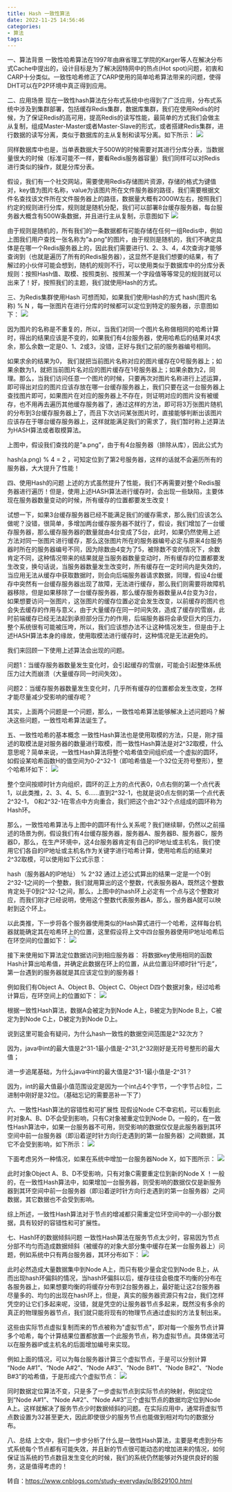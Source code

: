 ```yaml
---
title: Hash 一致性算法
date: 2022-11-25 14:56:46
categories:
- 算法
tags:
---
```


一、算法背景
一致性哈希算法在1997年由麻省理工学院的Karger等人在解决分布式Cache中提出的，设计目标是为了解决因特网中的热点(Hot spot)问题，初衷和CARP十分类似。一致性哈希修正了CARP使用的简单哈希算法带来的问题，使得DHT可以在P2P环境中真正得到应用。



二、应用场景
现在一致性hash算法在分布式系统中也得到了广泛应用，分布式系统中涉及到集群部署，包括缓存Redis集群，数据库集群，我们在使用Redis的时候，为了保证Redis的高可用，提高Redis的读写性能，最简单的方式我们会做主从复制，组成Master-Master或者Master-Slave的形式，或者搭建Redis集群，进行数据的读写分离，类似于数据库的主从复制和读写分离。如下所示：
![](01.jpg)




同样数据库中也是，当单表数据大于500W的时候需要对其进行分库分表，当数据量很大的时候（标准可能不一样，要看Redis服务器容量）我们同样可以对Redis进行类似的操作，就是分库分表。

假设，我们有一个社交网站，需要使用Redis存储图片资源，存储的格式为键值对，key值为图片名称，value为该图片所在文件服务器的路径，我们需要根据文件名查找该文件所在文件服务器上的路径，数据量大概有2000W左右，按照我们约定的规则进行分库，规则就是随机分配，我们可以部署8台缓存服务器，每台服务器大概含有500W条数据，并且进行主从复制，示意图如下
![](02.jpg)


由于规则是随机的，所有我们的一条数据都有可能存储在任何一组Redis中，例如上图我们用户查找一张名称为”a.png”的图片，由于规则是随机的，我们不确定具体是在哪一个Redis服务器上的，因此我们需要进行1、2、3、4，4次查询才能够查询到（也就是遍历了所有的Redis服务器），这显然不是我们想要的结果，有了解过的小伙伴可能会想到，随机的规则不行，可以使用类似于数据库中的分库分表规则：按照Hash值、取模、按照类别、按照某一个字段值等等常见的规则就可以出来了！好，按照我们的主题，我们就使用Hash的方式。



三、为Redis集群使用Hash
可想而知，如果我们使用Hash的方式 hash(图片名称) % N ，每一张图片在进行分库的时候都可以定位到特定的服务器，示意图如下：
![](03.jpg)


因为图片的名称是不重复的，所以，当我们对同一个图片名称做相同的哈希计算时，得出的结果应该是不变的，如果我们有4台服务器，使用哈希后的结果对4求余，那么余数一定是0、1、2或3，没错，正好与我们之前的服务器编号相同。

如果求余的结果为0， 我们就把当前图片名称对应的图片缓存在0号服务器上；如果余数为1，就把当前图片名对应的图片缓存在1号服务器上；如果余数为2，同理。那么，当我们访问任意一个图片的时候，只要再次对图片名称进行上述运算，即可得出对应的图片应该存放在哪一台缓存服务器上，我们只要在这一台服务器上查找图片即可，如果图片在对应的服务器上不存在，则证明对应的图片没有被缓存，也不用再去遍历其他缓存服务器了，通过这样的方法，即可将3万张图片随机的分布到3台缓存服务器上了，而且下次访问某张图片时，直接能够判断出该图片应该存在于哪台缓存服务器上，这样就能满足我们的需求了，我们暂时称上述算法为HASH算法或者取模算法。

上图中，假设我们查找的是”a.png”，由于有4台服务器（排除从库），因此公式为

hash(a.png) % 4 = 2
，可知定位到了第2号服务器，这样的话就不会遍历所有的服务器，大大提升了性能！



四、使用Hash的问题
上述的方式虽然提升了性能，我们不再需要对整个Redis服务器进行遍历！但是，使用上述HASH算法进行缓存时，会出现一些缺陷，主要体现在服务器数量变动的时候，所有缓存的位置都要发生改变！

试想一下，如果3台缓存服务器已经不能满足我们的缓存需求，那么我们应该怎么做呢？没错，很简单，多增加两台缓存服务器不就行了，假设，我们增加了一台缓存服务器，那么缓存服务器的数量就由4台变成了5台，此时，如果仍然使用上述方法对同一张图片进行缓存，那么这张图片所在的服务器编号必定与原来4台服务器时所在的服务器编号不同，因为除数由4变为了5，被除数不变的情况下，余数肯定不同，这种情况带来的结果就是当服务器数量变动时，所有缓存的位置都要发生改变，换句话说，当服务器数量发生改变时，所有缓存在一定时间内是失效的，当应用无法从缓存中获取数据时，则会向后端服务器请求数据，同理，假设4台缓存中突然有一台缓存服务器出现了故障，无法进行缓存，那么我们则需要将故障机器移除，但是如果移除了一台缓存服务器，那么缓存服务器数量从4台变为3台，如果想要访问一张图片，这张图片的缓存位置必定会发生改变，以前缓存的图片也会失去缓存的作用与意义，由于大量缓存在同一时间失效，造成了缓存的雪崩，此时前端缓存已经无法起到承担部分压力的作用，后端服务器将会承受巨大的压力，整个系统很有可能被压垮，所以，我们应该想办法不让这种情况发生，但是由于上述HASH算法本身的缘故，使用取模法进行缓存时，这种情况是无法避免的。

我们来回顾一下使用上述算法会出现的问题。

问题1：当缓存服务器数量发生变化时，会引起缓存的雪崩，可能会引起整体系统压力过大而崩溃（大量缓存同一时间失效）。

问题2：当缓存服务器数量发生变化时，几乎所有缓存的位置都会发生改变，怎样才能尽量减少受影响的缓存呢？

其实，上面两个问题是一个问题，那么，一致性哈希算法能够解决上述问题吗？解决这些问题，一致性哈希算法诞生了。



五、一致性哈希的基本概念
一致性Hash算法也是使用取模的方法，只是，刚才描述的取模法是对服务器的数量进行取模，而一致性Hash算法是对2^32取模，什么意思呢？简单来说，一致性Hash算法将整个哈希值空间组织成一个虚拟的圆环，如假设某哈希函数H的值空间为0-2^32-1（即哈希值是一个32位无符号整形），整个哈希环如下：
![](04.jpg)


整个空间按顺时针方向组织，圆环的正上方的点代表0，0点右侧的第一个点代表1，以此类推，2、3、4、5、6……直到2^32-1，也就是说0点左侧的第一个点代表2^32-1， 0和2^32-1在零点中方向重合，我们把这个由2^32个点组成的圆环称为Hash环。

那么，一致性哈希算法与上图中的圆环有什么关系呢？我们继续聊，仍然以之前描述的场景为例，假设我们有4台缓存服务器，服务器A、服务器B、服务器C，服务器D，那么，在生产环境中，这4台服务器肯定有自己的IP地址或主机名，我们使用它们各自的IP地址或主机名作为关键字进行哈希计算，使用哈希后的结果对2^32取模，可以使用如下公式示意：

hash（服务器A的IP地址） % 2^32
通过上述公式算出的结果一定是一个0到2^32-1之间的一个整数，我们就用算出的这个整数，代表服务器A，既然这个整数肯定处于0到2^32-1之间，那么，上图中的hash环上必定有一个点与这个整数对应，而我们刚才已经说明，使用这个整数代表服务器A，那么，服务器A就可以映射到这个环上。

以此类推，下一步将各个服务器使用类似的Hash算式进行一个哈希，这样每台机器就能确定其在哈希环上的位置，这里假设将上文中四台服务器使用IP地址哈希后在环空间的位置如下：
![](05.jpg)


接下来使用如下算法定位数据访问到相应服务器：  将数据key使用相同的函数Hash计算出哈希值，并确定此数据在环上的位置，从此位置沿环顺时针“行走”，第一台遇到的服务器就是其应该定位到的服务器！

例如我们有Object A、Object B、Object C、Object D四个数据对象，经过哈希计算后，在环空间上的位置如下：
![](06.jpg)


根据一致性Hash算法，数据A会被定为到Node A上，B被定为到Node B上，C被定为到Node C上，D被定为到Node D上。

说到这里可能会有疑问，为什么hash一致性的数据空间范围是2^32次方？

因为，java中int的最大值是2^31-1最小值是-2^31,2^32刚好是无符号整形的最大值；

进一步追尾基础，为什么java中int的最大值是2^31-1最小值是-2^31？

因为，int的最大值最小值范围设定是因为一个int占4个字节，一个字节占8位，二进制中刚好是32位。（基础忘记的需要恶补一下了）



六、一致性Hash算法的容错性和可扩展性
现假设Node C不幸宕机，可以看到此时对象A、B、D不会受到影响，只有C对象被重定位到Node D。一般的，在一致性Hash算法中，如果一台服务器不可用，则受影响的数据仅仅是此服务器到其环空间中前一台服务器（即沿着逆时针方向行走遇到的第一台服务器）之间数据，其它不会受到影响，如下所示：
![](07.jpg)


下面考虑另外一种情况，如果在系统中增加一台服务器Node X，如下图所示：
![](08.jpg)


此时对象Object A、B、D不受影响，只有对象C需要重定位到新的Node X ！一般的，在一致性Hash算法中，如果增加一台服务器，则受影响的数据仅仅是新服务器到其环空间中前一台服务器（即沿着逆时针方向行走遇到的第一台服务器）之间数据，其它数据也不会受到影响。

综上所述，一致性Hash算法对于节点的增减都只需重定位环空间中的一小部分数据，具有较好的容错性和可扩展性。



七、Hash环的数据倾斜问题
一致性Hash算法在服务节点太少时，容易因为节点分部不均匀而造成数据倾斜（被缓存的对象大部分集中缓存在某一台服务器上）问题，例如系统中只有两台服务器，其环分布如下：
![](09.jpg)


此时必然造成大量数据集中到Node A上，而只有极少量会定位到Node B上，从而出现hash环偏斜的情况，当hash环偏斜以后，缓存往往会极度不均衡的分布在各服务器上，如果想要均衡的将缓存分布到2台服务器上，最好能让这2台服务器尽量多的、均匀的出现在hash环上，但是，真实的服务器资源只有2台，我们怎样凭空的让它们多起来呢，没错，就是凭空的让服务器节点多起来，既然没有多余的真正的物理服务器节点，我们就只能将现有的物理节点通过虚拟的方法复制出来。

这些由实际节点虚拟复制而来的节点被称为"虚拟节点"，即对每一个服务节点计算多个哈希，每个计算结果位置都放置一个此服务节点，称为虚拟节点。具体做法可以在服务器IP或主机名的后面增加编号来实现。

例如上面的情况，可以为每台服务器计算三个虚拟节点，于是可以分别计算 “Node A#1”、“Node A#2”、“Node A#3”、“Node B#1”、“Node B#2”、“Node B#3”的哈希值，于是形成六个虚拟节点：
![](10.jpg)


同时数据定位算法不变，只是多了一步虚拟节点到实际节点的映射，例如定位到“Node A#1”、“Node A#2”、“Node A#3”三个虚拟节点的数据均定位到Node A上。这样就解决了服务节点少时数据倾斜的问题。在实际应用中，通常将虚拟节点数设置为32甚至更大，因此即使很少的服务节点也能做到相对均匀的数据分布。



八、总结
上文中，我们一步步分析了什么是一致性Hash算法，主要是考虑到分布式系统每个节点都有可能失效，并且新的节点很可能动态的增加进来的情况，如何保证当系统的节点数目发生变化的时候，我们的系统仍然能够对外提供良好的服务，这是值得考虑的！

转自：https://www.cnblogs.com/study-everyday/p/8629100.html

